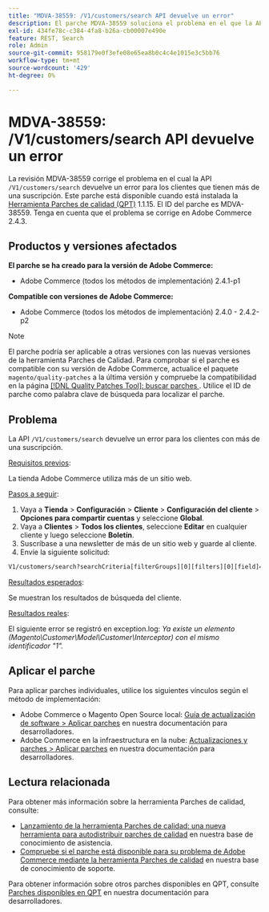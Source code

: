 ```yaml
---
title: "MDVA-38559: /V1/customers/search API devuelve un error"
description: El parche MDVA-38559 soluciona el problema en el que la API /V1/customers/search devuelve un error para los clientes que tienen más de una suscripción. Este parche está disponible cuando está instalada la [Quality Patches Tool (QPT)](/help/announcements/adobe-commerce-announcements/magento-quality-patches-released-new-tool-to-self-serve-quality-patches.md) 1.1.15. El ID del parche es MDVA-38559. Tenga en cuenta que el problema se corrige en Adobe Commerce 2.4.3.
exl-id: 434fe78c-c384-4fa8-b26a-cb00007e490e
feature: REST, Search
role: Admin
source-git-commit: 958179e0f3efe08e65ea8b0c4c4e1015e3c5bb76
workflow-type: tm+mt
source-wordcount: '429'
ht-degree: 0%

---
```


# MDVA-38559: /V1/customers/search API devuelve un error

La revisión MDVA-38559 corrige el problema en el cual la API `/V1/customers/search` devuelve un error para los clientes que tienen más de una suscripción. Este parche está disponible cuando está instalada la [Herramienta Parches de calidad (QPT)](/help/announcements/adobe-commerce-announcements/magento-quality-patches-released-new-tool-to-self-serve-quality-patches.md) 1.1.15. El ID del parche es MDVA-38559. Tenga en cuenta que el problema se corrige en Adobe Commerce 2.4.3.

## Productos y versiones afectados

**El parche se ha creado para la versión de Adobe Commerce:**

* Adobe Commerce (todos los métodos de implementación) 2.4.1-p1

**Compatible con versiones de Adobe Commerce:**

* Adobe Commerce (todos los métodos de implementación) 2.4.0 - 2.4.2-p2

>[!NOTE]
>
>El parche podría ser aplicable a otras versiones con las nuevas versiones de la herramienta Parches de Calidad. Para comprobar si el parche es compatible con su versión de Adobe Commerce, actualice el paquete `magento/quality-patches` a la última versión y compruebe la compatibilidad en la página [[!DNL Quality Patches Tool]: buscar parches ](https://devdocs.magento.com/quality-patches/tool.html#patch-grid). Utilice el ID de parche como palabra clave de búsqueda para localizar el parche.

## Problema

La API `/V1/customers/search` devuelve un error para los clientes con más de una suscripción.

<u>Requisitos previos</u>:

La tienda Adobe Commerce utiliza más de un sitio web.

<u>Pasos a seguir</u>:

1. Vaya a **Tienda** > **Configuración** > **Cliente** > **Configuración del cliente** > **Opciones para compartir cuentas** y seleccione **Global**.
1. Vaya a **Clientes** > **Todos los clientes**, seleccione **Editar** en cualquier cliente y luego seleccione **Boletín**.
1. Suscríbase a una newsletter de más de un sitio web y guarde al cliente.
1. Envíe la siguiente solicitud:

```REST API
V1/customers/search?searchCriteria[filterGroups][0][filters][0][field]=email&searchCriteria[filterGroups][0][filters][0][value]=test@example.com&searchCriteria[filterGroups][0][filters][0][conditionType]=eq
```

<u>Resultados esperados</u>:

Se muestran los resultados de búsqueda del cliente.

<u>Resultados reales</u>:

El siguiente error se registró en exception.log: *Ya existe un elemento (Magento\Customer\Model\Customer\Interceptor) con el mismo identificador &quot;1&quot;.*

## Aplicar el parche

Para aplicar parches individuales, utilice los siguientes vínculos según el método de implementación:

* Adobe Commerce o Magento Open Source local: [Guía de actualización de software > Aplicar parches](https://devdocs.magento.com/guides/v2.4/comp-mgr/patching/mqp.html) en nuestra documentación para desarrolladores.
* Adobe Commerce en la infraestructura en la nube: [Actualizaciones y parches > Aplicar parches](https://devdocs.magento.com/cloud/project/project-patch.html) en nuestra documentación para desarrolladores.

## Lectura relacionada

Para obtener más información sobre la herramienta Parches de calidad, consulte:

* [Lanzamiento de la herramienta Parches de calidad: una nueva herramienta para autodistribuir parches de calidad](/help/announcements/adobe-commerce-announcements/magento-quality-patches-released-new-tool-to-self-serve-quality-patches.md) en nuestra base de conocimiento de asistencia.
* [Compruebe si el parche está disponible para su problema de Adobe Commerce mediante la herramienta Parches de calidad](/help/support-tools/patches-available-in-qpt-tool/check-patch-for-magento-issue-with-magento-quality-patches.md) en nuestra base de conocimiento de soporte.

Para obtener información sobre otros parches disponibles en QPT, consulte [Parches disponibles en QPT](https://devdocs.magento.com/quality-patches/tool.html#patch-grid) en nuestra documentación para desarrolladores.
